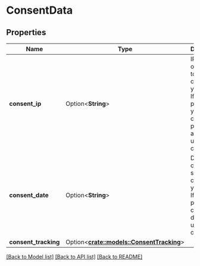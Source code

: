 # ConsentData

## Properties

Name | Type | Description | Notes
------------ | ------------- | ------------- | -------------
**consent_ip** | Option<**String**> | IP address of consent to send this contact(s) your email. If not provided your current public IP address is used for consent. | [optional]
**consent_date** | Option<**String**> | Date of consent to send this contact(s) your email. If not provided current date is used for consent. | [optional]
**consent_tracking** | Option<[**crate::models::ConsentTracking**](ConsentTracking.md)> |  | [optional]

[[Back to Model list]](../README.md#documentation-for-models) [[Back to API list]](../README.md#documentation-for-api-endpoints) [[Back to README]](../README.md)


